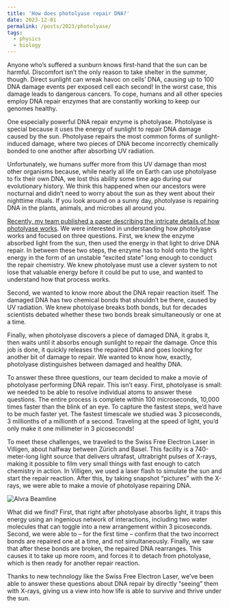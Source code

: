 ```yaml
---
title: 'How does photolyase repair DNA?'
date: 2023-12-01
permalink: /posts/2023/photolyase/
tags:
  - physics
  - biology
---
```


Anyone who’s suffered a sunburn knows first-hand that the sun can be harmful. Discomfort isn’t the only reason to take shelter in the summer, though. Direct sunlight can wreak havoc on cells’ DNA, causing up to 100 DNA damage events per exposed cell each second! In the worst case, this damage leads to dangerous cancers. To cope, humans and all other species employ DNA repair enzymes that are constantly working to keep our genomes healthy.

One especially powerful DNA repair enzyme is photolyase. Photolyase is special because it uses the energy of sunlight to repair DNA damage caused by the sun. Photolyase repairs the most common forms of sunlight-induced damage, where two pieces of DNA become incorrectly chemically bonded to one another after absorbing UV radiation.

Unfortunately, we humans suffer more from this UV damage than most other organisms because, while nearly all life on Earth can use photolyase to fix their own DNA, we lost this ability some time ago during our evolutionary history. We think this happened when our ancestors were nocturnal and didn’t need to worry about the sun as they went about their nighttime rituals. If you look around on a sunny day, photolyase is repairing DNA in the plants, animals, and microbes all around you.

[Recently, my team published a paper describing the intricate details of how photolyase works](https://doi.org/10.1126/science.adj4270). We were interested in understanding how photolyase works and focused on three questions. First, we knew the enzyme absorbed light from the sun, then used the energy in that light to drive DNA repair. In between these two steps, the enzyme has to hold onto the light’s energy in the form of an unstable “excited state” long enough to conduct the repair chemistry. We knew photolyase must use a clever system to not lose that valuable energy before it could be put to use, and wanted to understand how that process works.

Second, we wanted to know more about the DNA repair reaction itself. The damaged DNA has two chemical bonds that shouldn’t be there, caused by UV radiation. We knew photolyase breaks both bonds, but for decades scientists debated whether these two bonds break simultaneously or one at a time.

Finally, when photolyase discovers a piece of damaged DNA, it grabs it, then waits until it absorbs enough sunlight to repair the damage. Once this job is done, it quickly releases the repaired DNA and goes looking for another bit of damage to repair. We wanted to know how, exactly, photolyase distinguishes between damaged and healthy DNA.

To answer these three questions, our team decided to make a movie of photolyase performing DNA repair. This isn’t easy. First, photolyase is small: we needed to be able to resolve individual atoms to answer these questions. The entire process is complete within 100 microseconds, 10,000 times faster than the blink of an eye. To capture the fastest steps, we’d have to be much faster yet. The fastest timescale we studied was 3 picoseconds, 3 millionths of a millionth of a second. Traveling at the speed of light, you’d only make it one millimeter in 3 picoseconds!

To meet these challenges, we traveled to the Swiss Free Electron Laser in Villigen, about halfway between Zürich and Basel. This facility is a 740-meter-long light source that delivers ultrafast, ultrabright pulses of X-rays, making it possible to film very small things with fast enough to catch chemistry in action. In Villigen, we used a laser flash to simulate the sun and start the repair reaction. After this, by taking snapshot “pictures” with the X-rays, we were able to make a movie of photolyase repairing DNA.

![Alvra Beamline](https://tjlane.github.io/files/alvra1.jpg)

What did we find? First, that right after photolyase absorbs light, it traps this energy using an ingenious network of interactions, including two water molecules that can toggle into a new arrangement within 3 picoseconds. Second, we were able to – for the first time – confirm that the two incorrect bonds are repaired one at a time, and not simultaneously. Finally, we saw that after these bonds are broken, the repaired DNA rearranges. This causes it to take up more room, and forces it to detach from photolyase, which is then ready for another repair reaction.

Thanks to new technology like the Swiss Free Electron Laser, we’ve been able to answer these questions about DNA repair by directly “seeing” them with X-rays, giving us a view into how life is able to survive and thrive under the sun.
